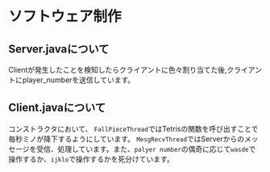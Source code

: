 # ソフトウェア制作

## Server.javaについて
Clientが発生したことを検知したらクライアントに色々割り当てた後,クライアントにplayer_numberを送信しています。

## Client.javaについて
コンストラクタにおいて、
`FallPieceThread`ではTetrisの関数を呼び出すことで毎秒ミノが降下するようにしています。
`MesgRecvThread`ではServerからのメッセージを受信、処理しています。また、`palyer number`の偶奇に応じて`wasde`で操作するか、`ijklo`で操作するかを死分けています。